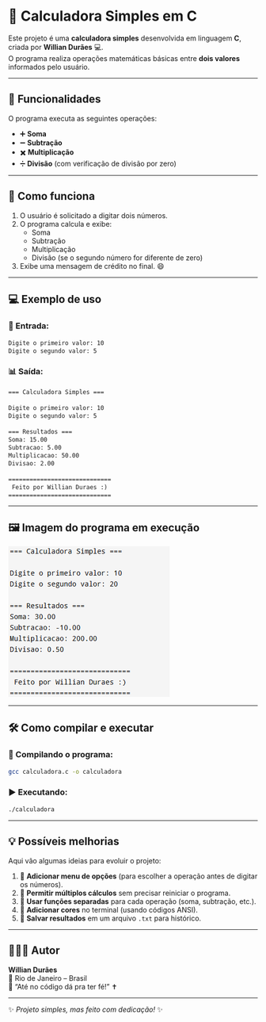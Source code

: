 # 🧮 Calculadora Simples em C

Este projeto é uma **calculadora simples** desenvolvida em linguagem **C**, criada por **Willian Durães** 💻.  
O programa realiza operações matemáticas básicas entre **dois valores** informados pelo usuário.

---

## 🚀 Funcionalidades

O programa executa as seguintes operações:

- ➕ **Soma**  
- ➖ **Subtração**  
- ✖️ **Multiplicação**  
- ➗ **Divisão** (com verificação de divisão por zero)

---

## 🧠 Como funciona

1. O usuário é solicitado a digitar dois números.  
2. O programa calcula e exibe:
   - Soma  
   - Subtração  
   - Multiplicação  
   - Divisão (se o segundo número for diferente de zero)  
3. Exibe uma mensagem de crédito no final. 😄  

---

## 💻 Exemplo de uso

### 🔢 Entrada:
```
Digite o primeiro valor: 10
Digite o segundo valor: 5
```

### 📊 Saída:
```
=== Calculadora Simples ===

Digite o primeiro valor: 10
Digite o segundo valor: 5

=== Resultados ===
Soma: 15.00
Subtracao: 5.00
Multiplicacao: 50.00
Divisao: 2.00

=============================
 Feito por Willian Duraes :)
=============================
```

---

## 🖼️ Imagem do programa em execução

![Calculadora em execução](img/calculadora.png)

---

## 🛠️ Como compilar e executar

### 🧩 Compilando o programa:
```bash
gcc calculadora.c -o calculadora
```

### ▶️ Executando:
```bash
./calculadora
```

---

## 💡 Possíveis melhorias

Aqui vão algumas ideias para evoluir o projeto:

1. 🧾 **Adicionar menu de opções** (para escolher a operação antes de digitar os números).  
2. 🔁 **Permitir múltiplos cálculos** sem precisar reiniciar o programa.  
3. 🧮 **Usar funções separadas** para cada operação (soma, subtração, etc.).  
4. 🎨 **Adicionar cores** no terminal (usando códigos ANSI).  
5. 💾 **Salvar resultados** em um arquivo `.txt` para histórico.


---

## 👨🏻‍💻 Autor

 **Willian Durães**  
📍 Rio de Janeiro – Brasil  
💬 “Até no código dá pra ter fé!” ✝️  

---

✨ *Projeto simples, mas feito com dedicação!* ✨
